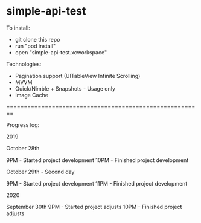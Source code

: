 # simple-api-test

To install:
- git clone this repo
- run "pod install"
- open "simple-api-test.xcworkspace"

Technologies:
- Pagination support (UITableView Infinite Scrolling)
- MVVM
- Quick/Nimble + Snapshots - Usage only
- Image Cache

========================================================

Progress log:

2019

October 28th

9PM - Started project development
10PM - Finished project development

October 29th - Second day

9PM - Started project development
11PM - Finished project development


2020

September 30th
9PM - Started project adjusts
10PM - Finished project adjusts
